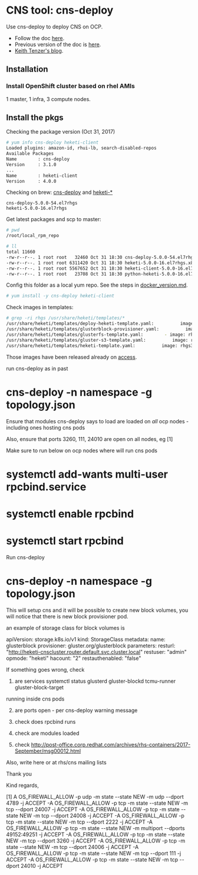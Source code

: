 # CNS tool: cns-deploy

Use cns-deploy to deploy CNS on OCP. 

* Follow the doc [here](https://access.redhat.com/documentation/en-us/red_hat_gluster_storage/3.3/html-single/container-native_storage_for_openshift_container_platform/#chap-Documentation-Red_Hat_Gluster_Storage_Container_Native_with_OpenShift_Platform-Setting_the_environment-Deploy_CNS).
* Previous version of the doc is [here](https://access.redhat.com/documentation/en-us/red_hat_gluster_storage/3.1/html/container-native_storage_for_openshift_container_platform_3.4/ch04s02).
* [Keith Tenzer's blog](https://keithtenzer.com/2017/03/29/storage-for-containers-using-container-native-storage-part-iii/).

## Installation

### Install OpenShift cluster based on rhel AMIs
1 master, 1 infra, 3 compute nodes.

## Install the pkgs

Checking the package version (Oct 31, 2017)

```sh
# yum info cns-deploy heketi-client
Loaded plugins: amazon-id, rhui-lb, search-disabled-repos
Available Packages
Name        : cns-deploy
Version     : 3.1.0
...
Name        : heketi-client
Version     : 4.0.0
```

Checking on brew: [cns-deploy](https://brewweb.engineering.redhat.com/brew/packageinfo?packageID=61728) and [heketi-*]( https://brewweb.engineering.redhat.com/brew/packageinfo?packageID=54317)

```
cns-deploy-5.0.0-54.el7rhgs
heketi-5.0.0-16.el7rhgs
```

Get latest packages and scp to master:

```sh
# pwd
/root/local_rpm_repo

# ll
total 11660
-rw-r--r--. 1 root root   32460 Oct 31 18:30 cns-deploy-5.0.0-54.el7rhgs.x86_64.rpm
-rw-r--r--. 1 root root 6311420 Oct 31 18:30 heketi-5.0.0-16.el7rhgs.x86_64.rpm
-rw-r--r--. 1 root root 5567652 Oct 31 18:30 heketi-client-5.0.0-16.el7rhgs.x86_64.rpm
-rw-r--r--. 1 root root   23708 Oct 31 18:30 python-heketi-5.0.0-16.el7rhgs.x86_64.rpm
```

Config this folder as a local yum repo. See the steps in [docker_version.md](../fix/docker_version.md).

```sh
# yum install -y cns-deploy heketi-client
```

Check images in templates:

```sh
# grep -ri rhgs /usr/share/heketi/templates/*
/usr/share/heketi/templates/deploy-heketi-template.yaml:          image: rhgs3/rhgs-volmanager-rhel7:3.3.0-362
/usr/share/heketi/templates/glusterblock-provisioner.yaml:          image: rhgs3/rhgs-gluster-block-prov-rhel7:3.3.0-362
/usr/share/heketi/templates/glusterfs-template.yaml:        - image: rhgs3/rhgs-server-rhel7:3.3.0-362
/usr/share/heketi/templates/gluster-s3-template.yaml:          image: rhgs3/rhgs-s3-server-rhel7:3.3.0-362
/usr/share/heketi/templates/heketi-template.yaml:          image: rhgs3/rhgs-volmanager-rhel7:3.3.0-362
```

Those images have been released already on [access](https://access.redhat.com/containers/#/search/rhgs3).

run cns-deploy as in past

# cns-deploy -n namespace -g topology.json


Ensure that modules cns-deploy says to load are loaded on *all* ocp nodes - including ones hosting cns pods


Also, ensure that ports 3260, 111, 24010 are open on all nodes, eg [1]

Make sure to run below on ocp nodes where will run cns pods

# systemctl add-wants multi-user rpcbind.service
# systemctl enable rpcbind
# systemctl start rpcbind

Run cns-deploy

# cns-deploy -n namespace -g topology.json

This will setup cns and it will be possible to create new block volumes, you will notice that there is new block provisioner pod.

an example of storage class for block volumes is

apiVersion: storage.k8s.io/v1
kind: StorageClass
metadata:
  name: glusterblock
provisioner: gluster.org/glusterblock
parameters:
  resturl: "http://heketi-cnscluster.router.default.svc.cluster.local"
  restuser: "admin"
  opmode: "heketi"
  hacount: "2"
  restauthenabled: "false"


If something goes wrong, check

1) are services
systemctl status glusterd gluster-blockd tcmu-runner gluster-block-target

running inside cns pods

2) are ports open - per cns-deploy warning message

3) check does rpcbind runs

4) check are modules loaded

5) check http://post-office.corp.redhat.com/archives/rhs-containers/2017-September/msg00012.html



Also, write here or at rhs/cns mailing lists

Thank you

Kind regards,




[1]
A OS_FIREWALL_ALLOW -p udp -m state --state NEW -m udp --dport 4789 -j ACCEPT
-A OS_FIREWALL_ALLOW -p tcp -m state --state NEW -m tcp --dport 24007 -j ACCEPT
-A OS_FIREWALL_ALLOW -p tcp -m state --state NEW -m tcp --dport 24008 -j ACCEPT
-A OS_FIREWALL_ALLOW -p tcp -m state --state NEW -m tcp --dport 2222 -j ACCEPT
-A OS_FIREWALL_ALLOW -p tcp -m state --state NEW -m multiport --dports 49152:49251 -j ACCEPT
-A OS_FIREWALL_ALLOW -p tcp -m state --state NEW -m tcp --dport 3260 -j ACCEPT
-A OS_FIREWALL_ALLOW -p tcp -m state --state NEW -m tcp --dport 24006 -j ACCEPT
-A OS_FIREWALL_ALLOW -p tcp -m state --state NEW -m tcp --dport 111 -j ACCEPT
-A OS_FIREWALL_ALLOW -p tcp -m state --state NEW -m tcp --dport 24010 -j ACCEPT
